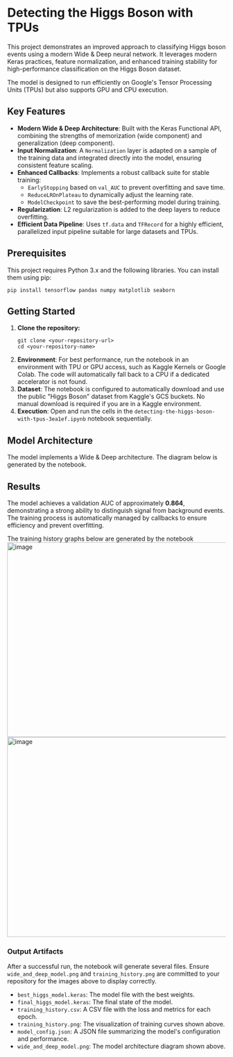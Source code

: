 # Detecting the Higgs Boson with TPUs

This project demonstrates an improved approach to classifying Higgs boson events using a modern Wide & Deep neural network. It leverages modern Keras practices, feature normalization, and enhanced training stability for high-performance classification on the Higgs Boson dataset.

The model is designed to run efficiently on Google's Tensor Processing Units (TPUs) but also supports GPU and CPU execution.

## Key Features

- **Modern Wide & Deep Architecture**: Built with the Keras Functional API, combining the strengths of memorization (wide component) and generalization (deep component).
- **Input Normalization**: A `Normalization` layer is adapted on a sample of the training data and integrated directly into the model, ensuring consistent feature scaling.
- **Enhanced Callbacks**: Implements a robust callback suite for stable training:
  - `EarlyStopping` based on `val_AUC` to prevent overfitting and save time.
  - `ReduceLROnPlateau` to dynamically adjust the learning rate.
  - `ModelCheckpoint` to save the best-performing model during training.
- **Regularization**: L2 regularization is added to the deep layers to reduce overfitting.
- **Efficient Data Pipeline**: Uses `tf.data` and `TFRecord` for a highly efficient, parallelized input pipeline suitable for large datasets and TPUs.

## Prerequisites

This project requires Python 3.x and the following libraries. You can install them using pip:

```shell
pip install tensorflow pandas numpy matplotlib seaborn
```

## Getting Started

1.  **Clone the repository:**
    ```shell
    git clone <your-repository-url>
    cd <your-repository-name>
    ```
2.  **Environment**: For best performance, run the notebook in an environment with TPU or GPU access, such as Kaggle Kernels or Google Colab. The code will automatically fall back to a CPU if a dedicated accelerator is not found.
3.  **Dataset**: The notebook is configured to automatically download and use the public "Higgs Boson" dataset from Kaggle's GCS buckets. No manual download is required if you are in a Kaggle environment.
4.  **Execution**: Open and run the cells in the `detecting-the-higgs-boson-with-tpus-3ea1ef.ipynb` notebook sequentially.

## Model Architecture

The model implements a Wide & Deep architecture. The diagram below is generated by the notebook.


## Results

The model achieves a validation AUC of approximately **0.864**, demonstrating a strong ability to distinguish signal from background events. The training process is automatically managed by callbacks to ensure efficiency and prevent overfitting.

The training history graphs below are generated by the notebook 
<img width="1124" height="449" alt="image" src="https://github.com/user-attachments/assets/8dc61659-4f43-4866-8a8b-c7569a4cae60" />
<img width="1121" height="461" alt="image" src="https://github.com/user-attachments/assets/20010525-68c6-4296-8df2-cc5705117242" />


### Output Artifacts

After a successful run, the notebook will generate several files. Ensure `wide_and_deep_model.png` and `training_history.png` are committed to your repository for the images above to display correctly.

- `best_higgs_model.keras`: The model file with the best weights.
- `final_higgs_model.keras`: The final state of the model.
- `training_history.csv`: A CSV file with the loss and metrics for each epoch.
- `training_history.png`: The visualization of training curves shown above.
- `model_config.json`: A JSON file summarizing the model's configuration and performance.
- `wide_and_deep_model.png`: The model architecture diagram shown above.
